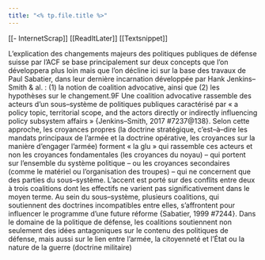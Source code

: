 ```yaml
---
title: "<% tp.file.title %>"
---
```


[[- InternetScrap]]
[[ReadItLater]] [[Textsnippet]]

L’explication des changements majeurs des politiques publiques de défense suisse par l’ACF se base principalement sur deux concepts que l’on développera plus loin mais que l’on décline ici sur la base des travaux de Paul Sabatier, dans leur dernière incarnation développée par Hank Jenkins–Smith & al. : (1) la notion de coalition advocative, ainsi que (2) les hypothèses sur le changement.9F Une coalition advocative rassemble des acteurs d’un sous–système de politiques publiques caractérisé par « a policy topic, territorial scope, and the actors directly or indirectly influencing policy subsystem affairs » {Jenkins–Smith, 2017 #7237@138}. Selon cette approche, les croyances propres (la doctrine stratégique, c’est–à–dire les mandats principaux de l’armée et la doctrine opérative, les croyances sur la manière d’engager l’armée) forment « la glu » qui rassemble ces acteurs et non les croyances fondamentales (les croyances du noyau)  – qui portent sur l’ensemble du système politique – ou les croyances secondaires (comme le matériel ou l’organisation des troupes)  –  qui ne concernent que des parties du sous–système. L’accent est porté sur des conflits entre deux à trois coalitions dont les effectifs ne varient pas significativement dans le moyen terme. Au sein du sous–système, plusieurs coalitions, qui soutiennent des doctrines incompatibles entre elles, s’affrontent pour influencer le programme d’une future réforme {Sabatier, 1999 #7244}. Dans le domaine de la politique de défense, les coalitions soutiennent non seulement des idées antagoniques sur le contenu des politiques de défense, mais aussi sur le lien entre l’armée, la citoyenneté et l’État ou la nature de la guerre (doctrine militaire)